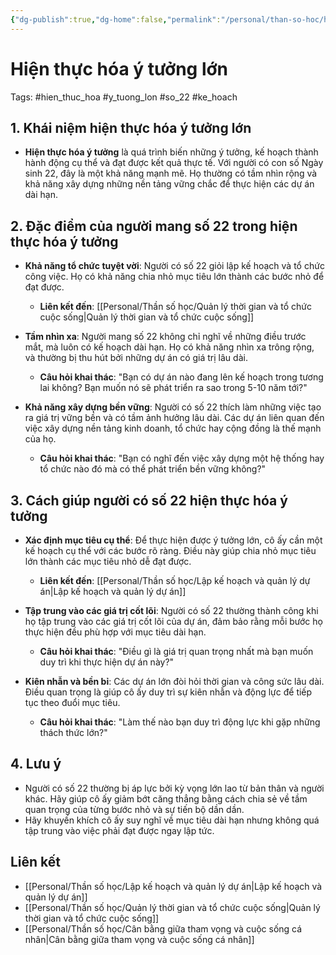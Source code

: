 ```yaml
---
{"dg-publish":true,"dg-home":false,"permalink":"/personal/than-so-hoc/hien-thuc-hoa-y-tuong-lon/","dgPassFrontmatter":true,"noteIcon":"","updated":"2025-01-14T22:28:28.219+07:00"}
---
```



# Hiện thực hóa ý tưởng lớn
Tags: #hien_thuc_hoa #y_tuong_lon #so_22 #ke_hoach

## 1. Khái niệm hiện thực hóa ý tưởng lớn
- **Hiện thực hóa ý tưởng** là quá trình biến những ý tưởng, kế hoạch thành hành động cụ thể và đạt được kết quả thực tế. Với người có con số Ngày sinh 22, đây là một khả năng mạnh mẽ. Họ thường có tầm nhìn rộng và khả năng xây dựng những nền tảng vững chắc để thực hiện các dự án dài hạn.

## 2. Đặc điểm của người mang số 22 trong hiện thực hóa ý tưởng
- **Khả năng tổ chức tuyệt vời**: Người có số 22 giỏi lập kế hoạch và tổ chức công việc. Họ có khả năng chia nhỏ mục tiêu lớn thành các bước nhỏ để đạt được.
  - **Liên kết đến**: [[Personal/Thần số học/Quản lý thời gian và tổ chức cuộc sống\|Quản lý thời gian và tổ chức cuộc sống]]

- **Tầm nhìn xa**: Người mang số 22 không chỉ nghĩ về những điều trước mắt, mà luôn có kế hoạch dài hạn. Họ có khả năng nhìn xa trông rộng, và thường bị thu hút bởi những dự án có giá trị lâu dài.
  - **Câu hỏi khai thác**: "Bạn có dự án nào đang lên kế hoạch trong tương lai không? Bạn muốn nó sẽ phát triển ra sao trong 5-10 năm tới?"

- **Khả năng xây dựng bền vững**: Người có số 22 thích làm những việc tạo ra giá trị vững bền và có tầm ảnh hưởng lâu dài. Các dự án liên quan đến việc xây dựng nền tảng kinh doanh, tổ chức hay cộng đồng là thế mạnh của họ.
  - **Câu hỏi khai thác**: "Bạn có nghĩ đến việc xây dựng một hệ thống hay tổ chức nào đó mà có thể phát triển bền vững không?"

## 3. Cách giúp người có số 22 hiện thực hóa ý tưởng
- **Xác định mục tiêu cụ thể**: Để thực hiện được ý tưởng lớn, cô ấy cần một kế hoạch cụ thể với các bước rõ ràng. Điều này giúp chia nhỏ mục tiêu lớn thành các mục tiêu nhỏ dễ đạt được.
  - **Liên kết đến**: [[Personal/Thần số học/Lập kế hoạch và quản lý dự án\|Lập kế hoạch và quản lý dự án]]

- **Tập trung vào các giá trị cốt lõi**: Người có số 22 thường thành công khi họ tập trung vào các giá trị cốt lõi của dự án, đảm bảo rằng mỗi bước họ thực hiện đều phù hợp với mục tiêu dài hạn.
  - **Câu hỏi khai thác**: "Điều gì là giá trị quan trọng nhất mà bạn muốn duy trì khi thực hiện dự án này?"

- **Kiên nhẫn và bền bỉ**: Các dự án lớn đòi hỏi thời gian và công sức lâu dài. Điều quan trọng là giúp cô ấy duy trì sự kiên nhẫn và động lực để tiếp tục theo đuổi mục tiêu.
  - **Câu hỏi khai thác**: "Làm thế nào bạn duy trì động lực khi gặp những thách thức lớn?"

## 4. Lưu ý
- Người có số 22 thường bị áp lực bởi kỳ vọng lớn lao từ bản thân và người khác. Hãy giúp cô ấy giảm bớt căng thẳng bằng cách chia sẻ về tầm quan trọng của từng bước nhỏ và sự tiến bộ dần dần.
- Hãy khuyến khích cô ấy suy nghĩ về mục tiêu dài hạn nhưng không quá tập trung vào việc phải đạt được ngay lập tức.

## Liên kết
- [[Personal/Thần số học/Lập kế hoạch và quản lý dự án\|Lập kế hoạch và quản lý dự án]]
- [[Personal/Thần số học/Quản lý thời gian và tổ chức cuộc sống\|Quản lý thời gian và tổ chức cuộc sống]]
- [[Personal/Thần số học/Cân bằng giữa tham vọng và cuộc sống cá nhân\|Cân bằng giữa tham vọng và cuộc sống cá nhân]]